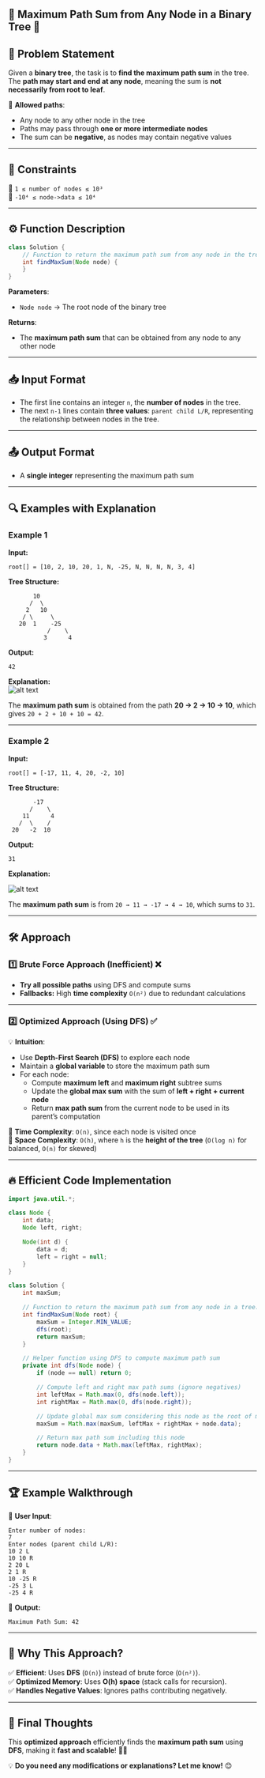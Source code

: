 ## 🌟 Maximum Path Sum from Any Node in a Binary Tree 🌲

## 📜 **Problem Statement**

Given a **binary tree**, the task is to **find the maximum path sum** in the tree. The **path may start and end at any node**, meaning the sum is **not necessarily from root to leaf**.

🔹 **Allowed paths**:

- Any node to any other node in the tree
- Paths may pass through **one or more intermediate nodes**
- The sum can be **negative**, as nodes may contain negative values

---

## 📌 **Constraints**

🔹 `1 ≤ number of nodes ≤ 10³`  
🔹 `-10⁴ ≤ node->data ≤ 10⁴`

---

## ⚙️ **Function Description**

```java
class Solution {
    // Function to return the maximum path sum from any node in the tree.
    int findMaxSum(Node node) {
    }
}
```

**Parameters**:

- `Node node` → The root node of the binary tree

**Returns**:

- The **maximum path sum** that can be obtained from any node to any other node

---

## 📥 **Input Format**

- The first line contains an integer `n`, the **number of nodes** in the tree.
- The next `n-1` lines contain **three values**: `parent child L/R`, representing the relationship between nodes in the tree.

---

## 📤 **Output Format**

- A **single integer** representing the maximum path sum

---

## 🔍 **Examples with Explanation**

### **Example 1**

**Input:**

```
root[] = [10, 2, 10, 20, 1, N, -25, N, N, N, N, 3, 4]
```

**Tree Structure:**

```
       10
      /  \
     2   10
    / \     \
   20  1    -25
           /    \
          3      4
```

**Output:**

```
42
```

**Explanation:**  
![alt text](blobid3_1736948585.png)

The **maximum path sum** is obtained from the path **20 → 2 → 10 → 10**, which gives `20 + 2 + 10 + 10 = 42`.

---

### **Example 2**

**Input:**

```
root[] = [-17, 11, 4, 20, -2, 10]
```

**Tree Structure:**

```
       -17
      /    \
    11      4
   /  \    /
 20   -2  10
```

**Output:**

```
31
```

**Explanation:**

![alt text](blobid1_1736947534.png)

The **maximum path sum** is from `20 → 11 → -17 → 4 → 10`, which sums to `31`.

---

## 🛠 **Approach**

### **1️⃣ Brute Force Approach (Inefficient) ❌**

- **Try all possible paths** using DFS and compute sums
- **Fallbacks:** High **time complexity** `O(n²)` due to redundant calculations

---

### **2️⃣ Optimized Approach (Using DFS) ✅**

💡 **Intuition**:

- Use **Depth-First Search (DFS)** to explore each node
- Maintain a **global variable** to store the maximum path sum
- For each node:
  - Compute **maximum left** and **maximum right** subtree sums
  - Update the **global max sum** with the sum of **left + right + current node**
  - Return **max path sum** from the current node to be used in its parent’s computation

🔹 **Time Complexity**: `O(n)`, since each node is visited once  
🔹 **Space Complexity**: `O(h)`, where `h` is the **height of the tree** (`O(log n)` for balanced, `O(n)` for skewed)

---

## 🔥 **Efficient Code Implementation**

```java
import java.util.*;

class Node {
    int data;
    Node left, right;

    Node(int d) {
        data = d;
        left = right = null;
    }
}

class Solution {
    int maxSum;

    // Function to return the maximum path sum from any node in a tree.
    int findMaxSum(Node root) {
        maxSum = Integer.MIN_VALUE;
        dfs(root);
        return maxSum;
    }

    // Helper function using DFS to compute maximum path sum
    private int dfs(Node node) {
        if (node == null) return 0;

        // Compute left and right max path sums (ignore negatives)
        int leftMax = Math.max(0, dfs(node.left));
        int rightMax = Math.max(0, dfs(node.right));

        // Update global max sum considering this node as the root of max path
        maxSum = Math.max(maxSum, leftMax + rightMax + node.data);

        // Return max path sum including this node
        return node.data + Math.max(leftMax, rightMax);
    }
}
```

---

## 🏆 **Example Walkthrough**

🔹 **User Input**:

```
Enter number of nodes:
7
Enter nodes (parent child L/R):
10 2 L
10 10 R
2 20 L
2 1 R
10 -25 R
-25 3 L
-25 4 R
```

🔹 **Output:**

```
Maximum Path Sum: 42
```

---

## 🎯 **Why This Approach?**

✅ **Efficient**: Uses **DFS** (`O(n)`) instead of brute force (`O(n²)`).  
✅ **Optimized Memory**: Uses **O(h) space** (stack calls for recursion).  
✅ **Handles Negative Values**: Ignores paths contributing negatively.

---

## 🎉 **Final Thoughts**

This **optimized approach** efficiently finds the **maximum path sum** using **DFS**, making it **fast and scalable**! 🚀🔥

💡 **Do you need any modifications or explanations? Let me know!** 😊
